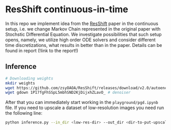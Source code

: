 
# ResShift continuous-in-time

In this repo we implement idea from the [ResShift](https://arxiv.org/abs/2307.12348) paper in the continuous setup, i.e. we change Markov Chain represented in the original paper with Stochstic Differential Equation. We investigate possibilities that such setup opens, namely, we utilize high order ODE solvers and consider different time discretizations, what results in better than in the paper. Details can be found in report (!link to the report!)

**Inference**
---
```bash
# Downloading weights
mkdir weights
wget https://github.com/zsyOAOA/ResShift/releases/download/v2.0/autoencoder_vq_f4.pth # autoencoder
wget gdown 1P17fgFhSSpL5mbhSND2KjDijxhZLavO_ # denoiser
```
After that you can immediately start working in the `playground/pgd.ipynb` file.
If you need to upscale a dataset of low-resolution images you need run the following line:

```bash
python inference.py --in_dir <low-res-dir> --out_dir <dir-to-put-upscales> --config_path <path-to_config> --batch_size 8 --ro 1
```
